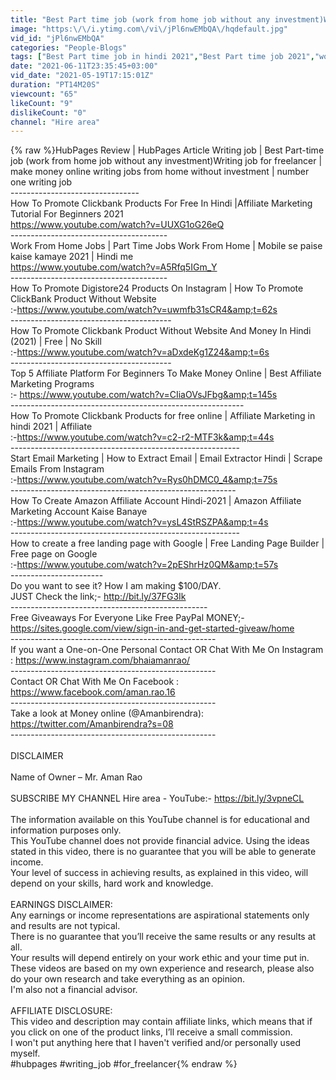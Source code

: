 ```yaml
---
title: "Best Part time job (work from home job without any investment)Writing job for freelancer |HubPages"
image: "https:\/\/i.ytimg.com\/vi\/jPl6nwEMbQA\/hqdefault.jpg"
vid_id: "jPl6nwEMbQA"
categories: "People-Blogs"
tags: ["Best Part time job in hindi 2021","Best Part time job 2021","work from home job without any investment in hindi"]
date: "2021-06-11T23:35:45+03:00"
vid_date: "2021-05-19T17:15:01Z"
duration: "PT14M20S"
viewcount: "65"
likeCount: "9"
dislikeCount: "0"
channel: "Hire area"
---
```

{% raw %}HubPages Review | HubPages Article Writing job | Best Part-time job (work from home job without any investment)Writing job for freelancer | make money online writing jobs from home without investment | number one writing job <br />--------------------------------<br />How To Promote Clickbank Products For Free In Hindi |Affiliate Marketing Tutorial For Beginners 2021<br /><a rel="nofollow" target="blank" href="https://www.youtube.com/watch?v=UUXG1oG26eQ">https://www.youtube.com/watch?v=UUXG1oG26eQ</a><br />---------------------------------------<br />Work From Home Jobs | Part Time Jobs Work From Home | Mobile se paise kaise kamaye 2021 | Hindi me<br /><a rel="nofollow" target="blank" href="https://www.youtube.com/watch?v=A5Rfq5IGm_Y">https://www.youtube.com/watch?v=A5Rfq5IGm_Y</a><br />---------------------------------------<br />How To Promote Digistore24 Products On Instagram | How To Promote ClickBank Product Without Website<br />:-<a rel="nofollow" target="blank" href="https://www.youtube.com/watch?v=uwmfb31sCR4&amp;t=62s">https://www.youtube.com/watch?v=uwmfb31sCR4&amp;t=62s</a><br />----------------------------------------<br />How To Promote Clickbank Product Without Website And Money In Hindi (2021) | Free | No Skill<br />:-<a rel="nofollow" target="blank" href="https://www.youtube.com/watch?v=aDxdeKg1Z24&amp;t=6s">https://www.youtube.com/watch?v=aDxdeKg1Z24&amp;t=6s</a><br />----------------------------------------<br />Top 5 Affiliate Platform For Beginners To Make Money Online | Best Affiliate Marketing Programs<br />:- <a rel="nofollow" target="blank" href="https://www.youtube.com/watch?v=CIiaOVsJFbg&amp;t=145s">https://www.youtube.com/watch?v=CIiaOVsJFbg&amp;t=145s</a><br />----------------------------------------------------------<br />How To Promote Clickbank Products for free online | Affiliate Marketing in hindi 2021 | Affiliate<br />:-<a rel="nofollow" target="blank" href="https://www.youtube.com/watch?v=c2-r2-MTF3k&amp;t=44s">https://www.youtube.com/watch?v=c2-r2-MTF3k&amp;t=44s</a><br />---------------------------------------------------------<br />Start Email Marketing | How to Extract Email | Email Extractor Hindi | Scrape Emails From Instagram<br />:-<a rel="nofollow" target="blank" href="https://www.youtube.com/watch?v=Rys0hDMC0_4&amp;t=75s">https://www.youtube.com/watch?v=Rys0hDMC0_4&amp;t=75s</a><br />--------------------------------------------------------<br />How To Create Amazon Affiliate Account Hindi-2021 | Amazon Affiliate Marketing Account Kaise Banaye<br />:-<a rel="nofollow" target="blank" href="https://www.youtube.com/watch?v=ysL4StRSZPA&amp;t=4s">https://www.youtube.com/watch?v=ysL4StRSZPA&amp;t=4s</a><br />---------------------------------------------------------<br />How to create a free landing page with Google | Free Landing Page Builder | Free page on Google<br />:-<a rel="nofollow" target="blank" href="https://www.youtube.com/watch?v=2pEShrHz0QM&amp;t=57s">https://www.youtube.com/watch?v=2pEShrHz0QM&amp;t=57s</a><br />-----------------------<br />Do you want to see it? How I am making $100/DAY.<br />JUST Check the link;- <a rel="nofollow" target="blank" href="http://bit.ly/37FG3Ik">http://bit.ly/37FG3Ik</a><br />-------------------------------------------------<br />Free Giveaways For Everyone Like Free PayPal MONEY;-<a rel="nofollow" target="blank" href="https://sites.google.com/view/sign-in-and-get-started-giveaw/home">https://sites.google.com/view/sign-in-and-get-started-giveaw/home</a><br />---------------------------------------------------<br />If you want a One-on-One Personal Contact OR Chat With Me On Instagram : <a rel="nofollow" target="blank" href="https://www.instagram.com/bhaiamanrao/">https://www.instagram.com/bhaiamanrao/</a><br />---------------------------------------------------<br />Contact OR Chat With Me On Facebook : <a rel="nofollow" target="blank" href="https://www.facebook.com/aman.rao.16">https://www.facebook.com/aman.rao.16</a><br />---------------------------------------------------<br />Take a look at Money online (@Amanbirendra): <a rel="nofollow" target="blank" href="https://twitter.com/Amanbirendra?s=08">https://twitter.com/Amanbirendra?s=08</a><br />---------------------------------------------------<br /><br />DISCLAIMER<br /><br />Name of Owner – Mr. Aman Rao<br /><br />SUBSCRIBE MY CHANNEL Hire area - YouTube:- <a rel="nofollow" target="blank" href="https://bit.ly/3vpneCL">https://bit.ly/3vpneCL</a><br /><br />The information available on this YouTube channel is for educational and information purposes only. <br />This YouTube channel does not provide financial advice. Using the ideas stated in this video, there is no guarantee that you will be able to generate income. <br />Your level of success in achieving results, as explained in this video, will depend on your skills, hard work and knowledge.<br /><br />EARNINGS DISCLAIMER:<br />Any earnings or income representations are aspirational statements only and results are not typical. <br />There is no guarantee that you’ll receive the same results or any results at all. <br />Your results will depend entirely on your work ethic and your time put in. <br />These videos are based on my own experience and research, please also do your own research and take everything as an opinion. <br />I'm also not a financial advisor.<br /><br />AFFILIATE DISCLOSURE: <br />This video and description may contain affiliate links, which means that if you click on one of the product links, I’ll receive a small commission. <br />I won't put anything here that I haven't verified and/or personally used myself.<br />#hubpages #writing_job #for_freelancer{% endraw %}
